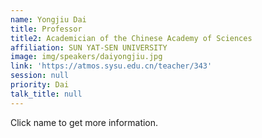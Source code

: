 ```yaml
---
name: Yongjiu Dai
title: Professor
title2: Academician of the Chinese Academy of Sciences
affiliation: SUN YAT-SEN UNIVERSITY
image: img/speakers/daiyongjiu.jpg
link: 'https://atmos.sysu.edu.cn/teacher/343'
session: null
priority: Dai
talk_title: null
---
```

Click name to get more information.

